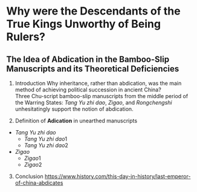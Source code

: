 # Why were the Descendants of the True Kings Unworthy of Being Rulers? 
## The Idea of Abdication in the Bamboo-Slip Manuscripts and its Theoretical Deficiencies

1. Introduction
Why inheritance, rather than abdication, was the main method of achieving political succession in ancient China?  
Three Chu-script bamboo-slip manuscripts from the middle period of the Warring States: *Tang Yu zhi dao*, *Zigao*, and *Rongchengshi* unhesitatingly support the notion of abdication.  

2. Definition of **Adication** in unearthed manuscripts
* *Tang Yu zhi dao*
  * *Tang Yu zhi dao*1
  * *Tang Yu zhi dao*2
* *Zigao*
  * *Zigao*1
  * *Zigao*2

3. Conclusion
<https://www.history.com/this-day-in-history/last-emperor-of-china-abdicates>
